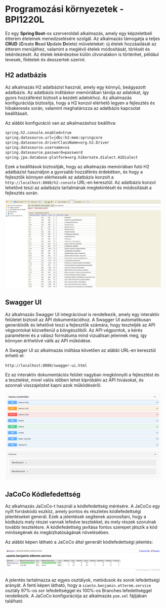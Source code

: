 # Programozási környezetek - BPI1220L

Ez egy **Spring Boot**-os szerveroldali alkalmazás, amely egy képzeletbeli étterem ételeinek menedzselésére szolgál. Az alkalmazás támogatja a teljes **CRUD** (**C**reate **R**ead **U**pdate **D**elete) műveleteket: új ételek hozzáadását az étterem menüjéhez, valamint a meglévő ételek módosítását, törlését és lekérdezését. Az ételek lekérdezése külön útvonalakon is történhet, például  levesek, főételek és desszertek szerint.



## H2 adatbázis

Az alkalmazás H2 adatbázist használ, amely egy könnyű, beágyazott adatbázis. Az adatbázis indításkor memóriában tárolja az adatokat, így gyors hozzáférést biztosít a kezdeti adatokhoz. Az alkalmazás konfigurációja biztosítja, hogy a H2 konzol elérhető legyen a fejlesztés és hibakeresés során, valamint meghatározza az adatbázis kapcsolat beállításait.

Az alábbi konfiguráció van az alkalmazáshoz beállítva:

```properties
spring.h2.console.enabled=true  
spring.datasource.url=jdbc:h2:mem:springcore  
spring.datasource.driverClassName=org.h2.Driver  
spring.datasource.username=sa  
spring.datasource.password=password  
spring.jpa.database-platform=org.hibernate.dialect.H2Dialect
```

Ezek a beállítások biztosítják, hogy az alkalmazás memóriában futó H2 adatbázist használjon a gyorsabb hozzáférés érdekében, és hogy a fejlesztők könnyen elérhessék az adatbázis konzolt a `http://localhost:8080/h2-console` URL-en keresztül. Az adatbázis konzol lehetővé teszi az adatbázis tartalmának megtekintését és módosítását a fejlesztés során.

![h2](https://raw.githubusercontent.com/vellt/progkor-2024/master/pictures/h2.png)

## Swagger UI

Az alkalmazás Swagger UI integrációval is rendelkezik, amely egy interaktív felületet biztosít az API dokumentációhoz. A Swagger UI automatikusan generálódik és lehetővé teszi a fejlesztők számára, hogy teszteljék az API végpontokat közvetlenül a böngészőből. Az API végpontok, a kérés paraméterei és a válasz formátuma mind vizuálisan jelennek meg, így könnyen érthetővé válik az API működése.

A Swagger UI az alkalmazás indítása követően az alábbi URL-en keresztül érhető el:

`http://localhost:8080/swagger-ui.html`

Ez az interaktív dokumentációs felület nagyban megkönnyíti a fejlesztést és a tesztelést, mivel valós időben lehet kipróbálni az API hívásokat, és azonnali visszajelzést kapni azok működéséről.

![swagger](https://raw.githubusercontent.com/vellt/progkor-2024/master/pictures/swaggerui.png)

## JaCoCo Kódlefedettség

Az alkalmazás JaCoCo-t használ a kódlefedettség mérésére. A JaCoCo egy nyílt forráskódú eszköz, amely pontos és részletes kódlefedettségi jelentéseket generál. Ezek a jelentések segítenek azonosítani, hogy a kódbázis mely részei vannak lefedve tesztekkel, és mely részek szorulnak további tesztelésre. A kódlefedettség javítása fontos szerepet játszik a kód minőségének és megbízhatóságának növelésében.

Az alábbi képen látható a JaCoCo által generált kódlefedettségi jelentés:

![jacoco](https://raw.githubusercontent.com/vellt/progkor-2024/master/pictures/jacoco.png)

A jelentés tartalmazza az egyes osztályok, metódusok és sorok lefedettségi arányát. A fenti képen látható, hogy a `szanto.benjamin.etterem.service` osztály 97%-os sor lefedettséggel és 100%-os Branches lefedettséggel rendelkezik. A JaCoCo konfigurációja az alkalmazás `pom.xml` fájljában található
